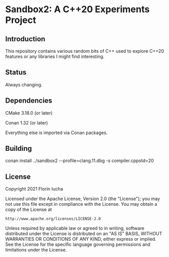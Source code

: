 Sandbox2: A C++20 Experiments Project
=====================================

Introduction
------------

This repository contains various random bits of C++ used to explore C++20
features or any libraries I might find interesting.


Status
------

Always changing.


Dependencies
------------

CMake 3.18.0 (or later)

Conan 1.32 (or later)

Everything else is imported via Conan packages.


Building
--------

conan install ../sandbox2 --profile=clang.11.dbg  -s compiler.cppstd=20


License
-------

Copyright 2021 Florin Iucha

Licensed under the Apache License, Version 2.0 (the "License");
you may not use this file except in compliance with the License.
You may obtain a copy of the License at

    http://www.apache.org/licenses/LICENSE-2.0

Unless required by applicable law or agreed to in writing, software
distributed under the License is distributed on an "AS IS" BASIS,
WITHOUT WARRANTIES OR CONDITIONS OF ANY KIND, either express or implied.
See the License for the specific language governing permissions and
limitations under the License.
